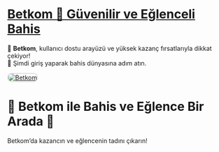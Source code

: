 # <a href="https://t2m.io/2284401" title="Betkom Güncel Giriş">Betkom 🎰 Güvenilir ve Eğlenceli Bahis</a>

🎲 **Betkom**, kullanıcı dostu arayüzü ve yüksek kazanç fırsatlarıyla dikkat çekiyor!  
💎 Şimdi giriş yaparak bahis dünyasına adım atın.  

<a href="https://t2m.io/2284401" title="Betkom Güncel Giriş">
<img src="https://i.ibb.co/gtF7ptH/photo-2025-01-13-14-27-16.jpg" alt="Betkom" style="max-width: 100%; border: 2px solid #ddd; border-radius: 10px;">
</a>

# 🎰 Betkom ile Bahis ve Eğlence Bir Arada 🎰  
Betkom’da kazancın ve eğlencenin tadını çıkarın!
